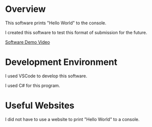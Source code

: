 # Overview




This software prints "Hello World" to the console.


I created this software to test this format of submission for the future.


[Software Demo Video](https://youtu.be/XjmAoxHPGhY)

# Development Environment

I used VSCode to develop this software.

I used C# for this program.

# Useful Websites

I did not have to use a website to print "Hello World" to a console.

